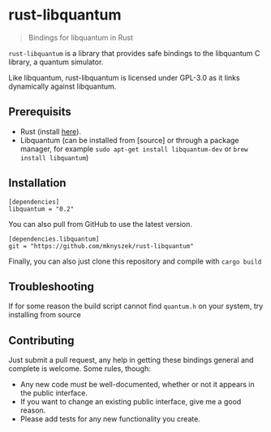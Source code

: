 # rust-libquantum

> Bindings for libquantum in Rust

`rust-libquantum` is a library that provides safe bindings to the libquantum
C library, a quantum simulator.

Like libquantum, rust-libquantum is licensed under GPL-3.0 as it links
dynamically against libquantum.

## Prerequisits

* Rust (install [here](https://www.rustup.rs)).
* Libquantum (can be installed from [source] or through a package manager, for example `sudo apt-get install libquantum-dev` or `brew install libquantum`)

## Installation

```
[dependencies]
libquantum = "0.2"
```

You can also pull from GitHub to use the latest version.

```
[dependencies.libquantum]
git = "https://github.com/mknyszek/rust-libquantum"
```

Finally, you can also just clone this repository and compile with `cargo build`

## Troubleshooting

If for some reason the build script cannot find `quantum.h` on your system, try installing from source

## Contributing

Just submit a pull request, any help in getting these bindings general and
complete is welcome. Some rules, though:

* Any new code must be well-documented, whether or not it appears in the
  public interface.
* If you want to change an existing public interface, give me a good reason.
* Please add tests for any new functionality you create.

